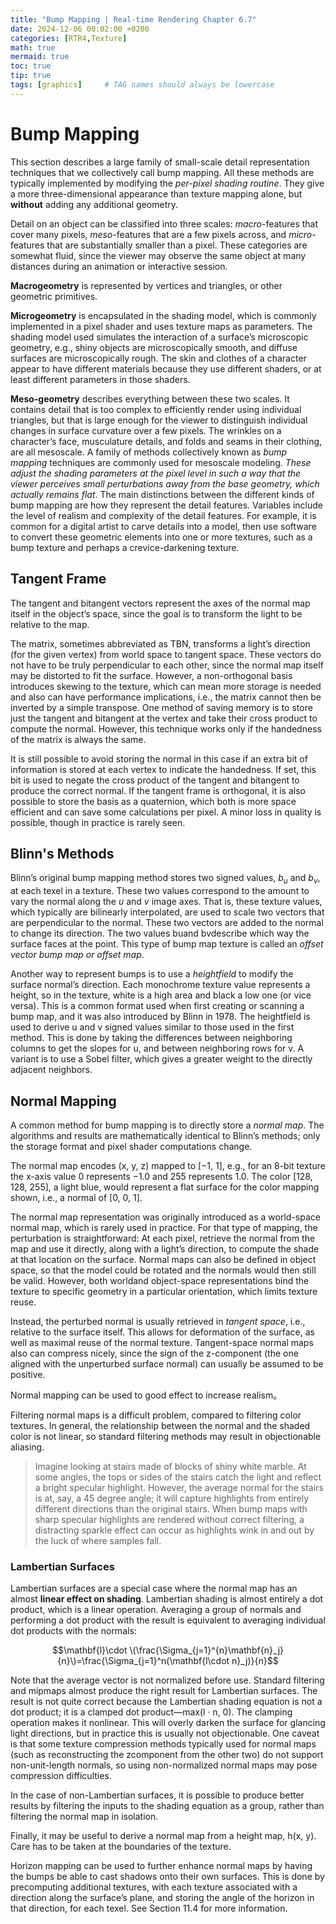 ```yaml
---
title: "Bump Mapping | Real-time Rendering Chapter 6.7"
date: 2024-12-06 00:02:00 +0200
categories: [RTR4,Texture]
math: true
mermaid: true
toc: true
tip: true
tags: [graphics]     # TAG names should always be lowercase
---
```

# Bump Mapping
This section describes a large family of small-scale detail representation techniques that we collectively call bump mapping. All these methods are typically implemented by modifying the *per-pixel shading routine*. They give a more three-dimensional appearance than texture mapping alone, but **without** adding any additional geometry.

Detail on an object can be classified into three scales: *macro*-features that cover many pixels, *meso*-features that are a few pixels across, and *micro*-features that are substantially smaller than a pixel. These categories are somewhat fluid, since the viewer may observe the same object at many distances during an animation or interactive session.

**Macrogeometry** is represented by vertices and triangles, or other geometric primitives.

**Microgeometry** is encapsulated in the shading model, which is commonly implemented in a pixel shader and uses texture maps as parameters. The shading model used simulates the interaction of a surface’s microscopic geometry, e.g., shiny objects are microscopically smooth, and diffuse surfaces are microscopically rough. The skin and clothes of a character appear to have different materials because they use different shaders, or at least different parameters in those shaders.

**Meso-geometry** describes everything between these two scales. It contains detail that is too complex to efficiently render using individual triangles, but that is large enough for the viewer to distinguish individual changes in surface curvature over a few pixels. The wrinkles on a character’s face, musculature details, and folds and seams in their clothing, are all mesoscale. A family of methods collectively known as *bump mapping* techniques are commonly used for mesoscale modeling. *These adjust the shading parameters at the pixel level in such a way that the viewer perceives small perturbations away from the base geometry, which actually remains flat*. The main distinctions between the different kinds of bump mapping are how they represent the detail features. Variables include the level of realism and complexity of the detail features. For example, it is common for a digital artist to carve details into a model, then use software to convert these geometric elements into one or more textures, such as a bump texture and perhaps a crevice-darkening texture.

## Tangent Frame

The tangent and bitangent vectors represent the axes of the normal map itself in the object’s space, since the goal is to transform the light to be relative to the map.

The matrix, sometimes abbreviated as TBN, transforms a light’s direction (for the given vertex) from world space to tangent space. These vectors do not have to be truly perpendicular to each other, since the normal map itself may be distorted to fit the surface. However, a non-orthogonal basis introduces skewing to the texture, which can mean more storage is needed and also can have performance implications, i.e., the matrix cannot then be inverted by a simple transpose. One method of saving memory is to store just the tangent and bitangent at the vertex and take their cross product to compute the normal. However, this technique works only if the handedness of the matrix is always the same. 

It is still possible to avoid storing the normal in this case if an extra bit of information is stored at each vertex to indicate the handedness. If set, this bit is used to negate the cross product of the tangent and bitangent to produce the correct normal. If the tangent frame is orthogonal, it is also possible to store the basis as a quaternion, which both is more space efficient and can save some calculations per pixel. A minor loss in quality is possible, though in practice is rarely seen.

## Blinn's Methods

Blinn’s original bump mapping method stores two signed values, $b_u$ and $b_v$, at each texel in a texture. These two values correspond to the amount to vary the normal along the $u$ and $v$ image axes. That is, these texture values, which typically are bilinearly interpolated, are used to scale two vectors that are perpendicular to the normal. These two vectors are added to the normal to change its direction. The two values buand bvdescribe which way the surface faces at the point. This type of bump map texture is called an *offset vector bump map or offset map*.

Another way to represent bumps is to use a *heightfield* to modify the surface normal’s direction. Each monochrome texture value represents a height, so in the texture, white is a high area and black a low one (or vice versa). This is a common format used when first creating or scanning a bump map, and it was also introduced by Blinn in 1978. The heightfield is used to derive u and v signed values similar to those used in the first method. This is done by taking the differences between neighboring columns to get the slopes for u, and between neighboring rows for v. A variant is to use a Sobel filter, which gives a greater weight to the directly adjacent neighbors.

## Normal Mapping

A common method for bump mapping is to directly store a *normal map*. The algorithms and results are mathematically identical to Blinn’s methods; only the storage format and pixel shader computations change.

The normal map encodes (x, y, z) mapped to [−1, 1], e.g., for an 8-bit texture the x-axis value 0 represents −1.0 and 255 represents 1.0. The color [128, 128, 255], a light blue, would represent a flat surface for the color mapping shown, i.e., a normal of [0, 0, 1].

The normal map representation was originally introduced as a world-space normal map, which is rarely used in practice. For that type of mapping, the perturbation is straightforward: At each pixel, retrieve the normal from the map and use it directly, along with a light’s direction, to compute the shade at that location on the surface. Normal maps can also be defined in object space, so that the model could be rotated and the normals would then still be valid. However, both worldand object-space representations bind the texture to specific geometry in a particular orientation, which limits texture reuse.

Instead, the perturbed normal is usually retrieved in *tangent space*, i.e., relative to the surface itself. This allows for deformation of the surface, as well as maximal reuse of the normal texture. Tangent-space normal maps also can compress nicely, since the sign of the z-component (the one aligned with the unperturbed surface normal) can usually be assumed to be positive.

Normal mapping can be used to good effect to increase realism。

Filtering normal maps is a difficult problem, compared to filtering color textures. In general, the relationship between the normal and the shaded color is not linear, so standard filtering methods may result in objectionable aliasing. 
> Imagine looking at stairs made of blocks of shiny white marble. At some angles, the tops or sides of the stairs catch the light and reflect a bright specular highlight. However, the average normal for the stairs is at, say, a 45 degree angle; it will capture highlights from entirely different directions than the original stairs. 
When bump maps with sharp specular highlights are rendered without correct filtering, a distracting sparkle effect can occur as highlights wink in and out by the luck of where samples fall.

### Lambertian Surfaces

Lambertian surfaces are a special case where the normal map has an almost **linear effect on shading**. Lambertian shading is almost entirely a dot product, which is a linear operation. Averaging a group of normals and performing a dot product with the result is equivalent to averaging individual dot products with the normals:

$$\mathbf{l}\cdot \(\frac{\Sigma_{j=1}^{n}\mathbf{n}_j}{n}\)=\frac{\Sigma_{j=1}^n(\mathbf{l\cdot n}_j)}{n}$$

Note that the average vector is not normalized before use. Standard filtering and mipmaps almost produce the right result for Lambertian surfaces. The result is not quite correct because the Lambertian shading equation is not a dot product; it is a clamped dot product—max(l · n, 0). The clamping operation makes it nonlinear. This will overly darken the surface for glancing light directions, but in practice this is usually not objectionable. One caveat is that some texture compression methods typically used for normal maps (such as reconstructing the zcomponent from the other two) do not support non-unit-length normals, so using non-normalized normal maps may pose compression difficulties.

In the case of non-Lambertian surfaces, it is possible to produce better results by filtering the inputs to the shading equation as a group, rather than filtering the normal map in isolation.

Finally, it may be useful to derive a normal map from a height map, h(x, y). Care has to be taken at the boundaries of the texture.


Horizon mapping can be used to further enhance normal maps by having the bumps be able to cast shadows onto their own surfaces. This is done by precomputing additional textures, with each texture associated with a direction along the surface’s plane, and storing the angle of the horizon in that direction, for each texel. See Section 11.4 for more information.